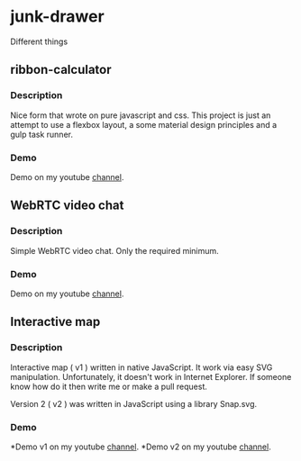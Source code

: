 # junk-drawer
Different things

## ribbon-calculator

### Description
Nice form that wrote on pure javascript and css. This project is just an attempt to use a flexbox layout, a some material design principles and a gulp task runner.

### Demo
Demo on my youtube [channel](https://www.youtube.com/watch?v=427VRbzOT-M).


## WebRTC video chat

### Description
Simple WebRTC video chat. Only the required minimum.

### Demo
Demo on my youtube [channel](https://youtu.be/jYXG8OIekow).



## Interactive map

### Description
Interactive map ( v1 ) written in native JavaScript. It work via easy SVG manipulation. Unfortunately, it doesn't work in Internet Explorer. If someone know how do it then write me or make a pull request.

Version 2 ( v2 ) was written in JavaScript using a library Snap.svg.

### Demo
*Demo v1 on my youtube [channel](https://youtu.be/J5P-4pHzh6E).
*Demo v2 on my youtube [channel](https://youtu.be/PLgkDVAbYQk).